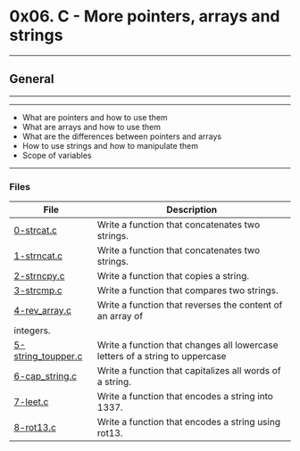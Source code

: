 # 0x06. C - More pointers, arrays and strings
---
 ## General
 ---
 ---
 - What are pointers and how to use them
 - What are arrays and how to use them
 - What are the differences between pointers and arrays
 - How to use strings and how to manipulate them
 - Scope of variables
 ---
 ### Files

| File | Description |
| ------ | ------ |
| [0-strcat.c]() | Write a function that concatenates two strings.  |
| [1-strncat.c ]() | Write a function that concatenates two strings. |
| [2-strncpy.c ]() | Write a function that copies a string. |
| [3-strcmp.c]() | Write a function that compares two strings. |
| [4-rev_array.c]() | Write a function that reverses the content of an array of
integers. |
| [5-string_toupper.c]() | Write a function that changes all lowercase letters of a string to uppercase|
| [6-cap_string.c]() | Write a function that capitalizes all words of a string. |
| [7-leet.c]() | Write a function that encodes a string into 1337. |
| [8-rot13.c]() | Write a function that encodes a string using rot13. |
